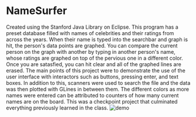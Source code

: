 # NameSurfer
Created using the Stanford Java Library on Eclipse. This program has a preset database filled with names of celebrities and their ratings from across the years. When their name is typed into the searchbar and graph is hit, the person's data points are graphed. You can compare the current person on the graph with another by typing in another person's name, whose ratings are graphed on top of the pervious one in a different color. Once you are satasfied, you can hit clear and all of the graphed lines are erased. The main points of this project were to demonstrate the use of the user interface with interactors such as buttons, pressing enter, and text boxes. In addition to this, scanners were used to search the file and the data was then plotted with GLines in between them. The different colors as more names were entered can be attributed to counters of how many current names are on the board. This was a checkpoint project that culminated everything previously learned in the class.
![demo](http://justinpenguin.github.io/images/namesurfer1.gif "NameSurfer Demo")
